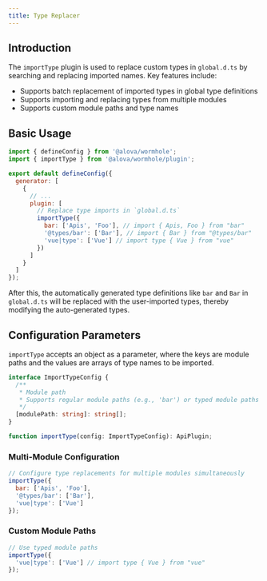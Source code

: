 ```yaml
---
title: Type Replacer
---
```


## Introduction

The `importType` plugin is used to replace custom types in `global.d.ts` by searching and replacing imported names. Key features include:

- Supports batch replacement of imported types in global type definitions
- Supports importing and replacing types from multiple modules
- Supports custom module paths and type names

## Basic Usage

```javascript title="alova.config.js"
import { defineConfig } from '@alova/wormhole';
import { importType } from '@alova/wormhole/plugin';

export default defineConfig({
  generator: [
    {
      // ...
      plugin: [
        // Replace type imports in `global.d.ts`
        importType({
          bar: ['Apis', 'Foo'], // import { Apis, Foo } from "bar"
          '@types/bar': ['Bar'], // import { Bar } from "@types/bar"
          'vue|type': ['Vue'] // import type { Vue } from "vue"
        })
      ]
    }
  ]
});
```

After this, the automatically generated type definitions like `bar` and `Bar` in `global.d.ts` will be replaced with the user-imported types, thereby modifying the auto-generated types.

## Configuration Parameters

`importType` accepts an object as a parameter, where the keys are module paths and the values are arrays of type names to be imported.

```typescript
interface ImportTypeConfig {
  /**
   * Module path
   * Supports regular module paths (e.g., 'bar') or typed module paths (e.g., 'vue|type')
   */
  [modulePath: string]: string[];
}

function importType(config: ImportTypeConfig): ApiPlugin;
```

### Multi-Module Configuration

```javascript
// Configure type replacements for multiple modules simultaneously
importType({
  bar: ['Apis', 'Foo'],
  '@types/bar': ['Bar'],
  'vue|type': ['Vue']
});
```

### Custom Module Paths

```javascript
// Use typed module paths
importType({
  'vue|type': ['Vue'] // import type { Vue } from "vue"
});
```
